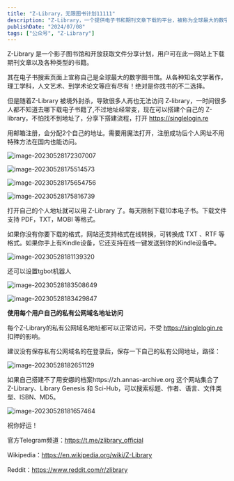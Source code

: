```yaml
---
title: "Z-Library，无限图书计划11111"
description: "Z-Library，一个提供电子书和期刊文章下载的平台，被称为全球最大的数字图书馆。提供了注册流程、使用限制（每天下载限制为10本书）、文件格式支持（如PDF、TXT、MOBI）、在线转换功能以及与Kindle设备的兼容性。"
publishDate: "2024/07/08"
tags: ["公众号", "Z-Library"]
---
```


Z-Library 是一个影子图书馆和开放获取文件分享计划，用户可在此一网站上下载期刊文章以及各种类型的书籍。

其在电子书搜索页面上宣称自己是全球最大的数字图书馆。从各种知名文学著作，理工学科，人文艺术、到学术论文等应有尽有！绝对是你找书的不二选择。

但是随着Z-Library 被境外封杀，导致很多人再也无法访问 Z-library，一时间很多人都不知道去哪下载电子书籍了,不过地址经常变，现在可以搭建个自己的 Z-library，不怕找不到地址了，分享下搭建流程，打开 https://singlelogin.re

[https://singlelogin.re]: https://singlelogin.re	"Z-Library"



 用邮箱注册，会分配2个自己的地址。需要用魔法打开，注册成功后个人网址不用特殊方法在国内也能访问。

![image-20230528172307007](https://cdn.jsdelivr.net/gh/suyuncong/mdImg@master/md/image2023/202305281723686.png)



![image-20230528175514573](https://cdn.jsdelivr.net/gh/suyuncong/mdImg@master/md/image2023/202305281755940.png)

![image-20230528175654756](https://cdn.jsdelivr.net/gh/suyuncong/mdImg@master/md/image2023/202305281756846.png)

![image-20230528175816739](https://cdn.jsdelivr.net/gh/suyuncong/mdImg@master/md/image2023/202305281758958.png)

打开自己的个人地址就可以用 Z-Library 了。每天限制下载10本电子书。下载文件支持 PDF，TXT，MOBI 等格式。

如果你没有你要下载的格式，网站还支持格式在线转换，可转换成 TXT 、RTF 等格式。如果你手上有Kindle设备，它还支持在线一键发送到你的Kindle设备中。

![image-20230528181139320](https://cdn.jsdelivr.net/gh/suyuncong/mdImg@master/md/image2023/202305281811514.png)

还可以设置tgbot机器人

![image-20230528183508649](https://cdn.jsdelivr.net/gh/suyuncong/mdImg@master/md/image2023/202305281835722.png)

![image-20230528183429847](https://cdn.jsdelivr.net/gh/suyuncong/mdImg@master/md/image2023/202305281834992.png)

**使用每个用户自己的私有公网域名地址访问**

每个Z-Library的私有公网域名地址都可以正常访问，不受 https://singlelogin.re  扣押的影响。

建议没有保存私有公网域名的在登录后，保存一下自己的私有公网地址，路径：

![image-20230528182651129](https://cdn.jsdelivr.net/gh/suyuncong/mdImg@master/md/image2023/202305281826167.png)

如果自己搭建不了用安娜的档案https://zh.annas-archive.org 这个网站集合了 Z-Library、Library Genesis 和 Sci-Hub，可以搜索标题、作者、语言、文件类型、ISBN、MD5。

![image-20230528181657464](https://cdn.jsdelivr.net/gh/suyuncong/mdImg@master/md/image2023/202305281816545.png)

祝你好运！

官方Telegram频道：https://t.me/zlibrary_official

Wikipedia：https://en.wikipedia.org/wiki/Z-Library

Reddit：https://www.reddit.com/r/zlibrary